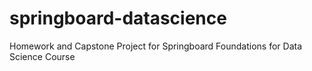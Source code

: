 # springboard-datascience
Homework and Capstone Project for Springboard Foundations for Data Science Course
